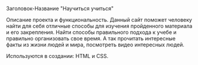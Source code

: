 Заголовок-Название "Научиться учиться"

Описание проекта и функциональность. 
  Данный сайт поможет человеку найти для себя отличные способы для изучения пройденного материала и его закрепления. 
Найти способы правильного подхода к учебе и правильно организовать свое время. А так прочитать интересные факты из жизни людей и мира, 
посмотреть видео интересных людей.  

Используются в создании: HTML и CSS. 
